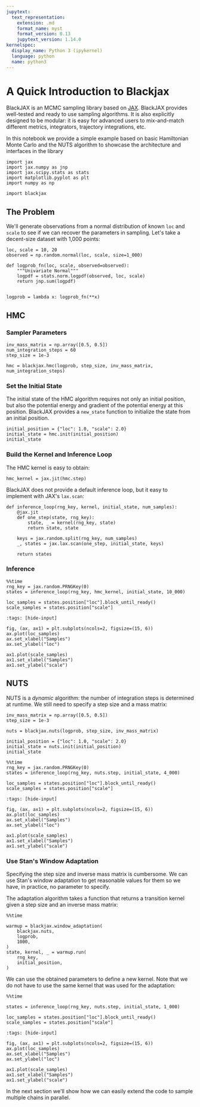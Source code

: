 ```yaml
---
jupytext:
  text_representation:
    extension: .md
    format_name: myst
    format_version: 0.13
    jupytext_version: 1.14.0
kernelspec:
  display_name: Python 3 (ipykernel)
  language: python
  name: python3
---
```


# A Quick Introduction to Blackjax

BlackJAX is an MCMC sampling library based on [JAX](https://github.com/google/jax). BlackJAX provides well-tested and ready to use sampling algorithms. It is also explicitly designed to be modular: it is easy for advanced users to mix-and-match different metrics, integrators, trajectory integrations, etc.

In this notebook we provide a simple example based on basic Hamiltonian Monte Carlo and the NUTS algorithm to showcase the architecture and interfaces in the library

```{code-cell} ipython3
import jax
import jax.numpy as jnp
import jax.scipy.stats as stats
import matplotlib.pyplot as plt
import numpy as np

import blackjax
```

## The Problem

We'll generate observations from a normal distribution of known `loc` and `scale` to see if we can recover the parameters in sampling. Let's take a decent-size dataset with 1,000 points:

```{code-cell} ipython3
loc, scale = 10, 20
observed = np.random.normal(loc, scale, size=1_000)
```

```{code-cell} ipython3
def logprob_fn(loc, scale, observed=observed):
    """Univariate Normal"""
    logpdf = stats.norm.logpdf(observed, loc, scale)
    return jnp.sum(logpdf)


logprob = lambda x: logprob_fn(**x)
```

## HMC

### Sampler Parameters

```{code-cell} ipython3
inv_mass_matrix = np.array([0.5, 0.5])
num_integration_steps = 60
step_size = 1e-3

hmc = blackjax.hmc(logprob, step_size, inv_mass_matrix, num_integration_steps)
```

### Set the Initial State

The initial state of the HMC algorithm requires not only an initial position, but also the potential energy and gradient of the potential energy at this position. BlackJAX provides a `new_state` function to initialize the state from an initial position.

```{code-cell} ipython3
initial_position = {"loc": 1.0, "scale": 2.0}
initial_state = hmc.init(initial_position)
initial_state
```

### Build the Kernel and Inference Loop


The HMC kernel is easy to obtain:

```{code-cell} ipython3
hmc_kernel = jax.jit(hmc.step)
```

BlackJAX does not provide a default inference loop, but it easy to implement with JAX's `lax.scan`:

```{code-cell} ipython3
def inference_loop(rng_key, kernel, initial_state, num_samples):
    @jax.jit
    def one_step(state, rng_key):
        state, _ = kernel(rng_key, state)
        return state, state

    keys = jax.random.split(rng_key, num_samples)
    _, states = jax.lax.scan(one_step, initial_state, keys)

    return states
```

### Inference

```{code-cell} ipython3
%%time
rng_key = jax.random.PRNGKey(0)
states = inference_loop(rng_key, hmc_kernel, initial_state, 10_000)

loc_samples = states.position["loc"].block_until_ready()
scale_samples = states.position["scale"]
```

```{code-cell} ipython3
:tags: [hide-input]

fig, (ax, ax1) = plt.subplots(ncols=2, figsize=(15, 6))
ax.plot(loc_samples)
ax.set_xlabel("Samples")
ax.set_ylabel("loc")

ax1.plot(scale_samples)
ax1.set_xlabel("Samples")
ax1.set_ylabel("scale")
```

## NUTS

NUTS is a *dynamic* algorithm: the number of integration steps is determined at runtime. We still need to specify a step size and a mass matrix:

```{code-cell} ipython3
inv_mass_matrix = np.array([0.5, 0.5])
step_size = 1e-3

nuts = blackjax.nuts(logprob, step_size, inv_mass_matrix)
```

```{code-cell} ipython3
initial_position = {"loc": 1.0, "scale": 2.0}
initial_state = nuts.init(initial_position)
initial_state
```

```{code-cell} ipython3
%%time
rng_key = jax.random.PRNGKey(0)
states = inference_loop(rng_key, nuts.step, initial_state, 4_000)

loc_samples = states.position["loc"].block_until_ready()
scale_samples = states.position["scale"]
```

```{code-cell} ipython3
:tags: [hide-input]

fig, (ax, ax1) = plt.subplots(ncols=2, figsize=(15, 6))
ax.plot(loc_samples)
ax.set_xlabel("Samples")
ax.set_ylabel("loc")

ax1.plot(scale_samples)
ax1.set_xlabel("Samples")
ax1.set_ylabel("scale")
```

### Use Stan's Window Adaptation

Specifying the step size and inverse mass matrix is cumbersome. We can use Stan's window adaptation to get reasonable values for them so we have, in practice, no parameter to specify.

The adaptation algorithm takes a function that returns a transition kernel given a step size and an inverse mass matrix:

```{code-cell} ipython3
%%time

warmup = blackjax.window_adaptation(
    blackjax.nuts,
    logprob,
    1000,
)
state, kernel, _ = warmup.run(
    rng_key,
    initial_position,
)
```

We can use the obtained parameters to define a new kernel. Note that we do not have to use the same kernel that was used for the adaptation:

```{code-cell} ipython3
%%time

states = inference_loop(rng_key, nuts.step, initial_state, 1_000)

loc_samples = states.position["loc"].block_until_ready()
scale_samples = states.position["scale"]
```

```{code-cell} ipython3
:tags: [hide-input]

fig, (ax, ax1) = plt.subplots(ncols=2, figsize=(15, 6))
ax.plot(loc_samples)
ax.set_xlabel("Samples")
ax.set_ylabel("loc")

ax1.plot(scale_samples)
ax1.set_xlabel("Samples")
ax1.set_ylabel("scale")
```

In the next section we'll show how we can easily extend the code to sample multiple chains in parallel.
